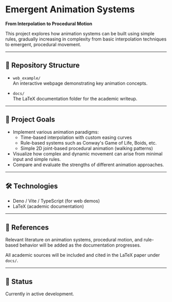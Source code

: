 # Emergent Animation Systems
**From Interpolation to Procedural Motion**

This project explores how animation systems can be built using simple rules, gradually increasing in complexity from basic interpolation techniques to emergent, procedural movement.

---

## 📁 Repository Structure

- `web_example/`  
  An interactive webpage demonstrating key animation concepts.  

- `docs/`  
  The LaTeX documentation folder for the academic writeup.  

---

## 🎯 Project Goals

- Implement various animation paradigms:
  - Time-based interpolation with custom easing curves
  - Rule-based systems such as Conway's Game of Life, Boids, etc.
  - Simple 2D joint-based procedural animation (walking patterns)
- Visualize how complex and dynamic movement can arise from minimal input and simple rules.
- Compare and evaluate the strengths of different animation approaches.

---

## 🛠️ Technologies

- Deno / Vite / TypeScript (for web demos)
- LaTeX (academic documentation)

---

## 📖 References

Relevant literature on animation systems, procedural motion,
and rule-based behavior will be added as the documentation progresses.

All academic sources will be included and cited in the LaTeX paper under `docs/`.

---

## 🚧 Status

Currently in active development.  
